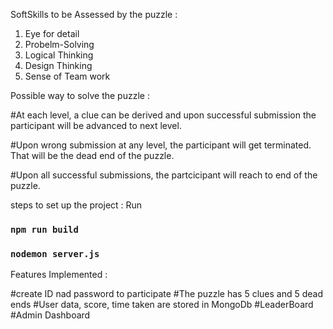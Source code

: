 
SoftSkills to be Assessed by the puzzle :
1. Eye for detail
2. Probelm-Solving
3. Logical Thinking
4. Design Thinking
5. Sense of Team work
 
Possible way to solve the puzzle :

#At each level, a clue can be derived and upon successful submission the participant will be advanced to next level.

#Upon wrong submission at any level, the participant will get terminated. That will be the dead end of the puzzle.

#Upon all successful submissions, the partcicipant will reach to end of the puzzle. 

steps to set up the project :
Run
### `npm run build`
### `nodemon server.js`

Features Implemented :

#create ID nad password to participate
#The puzzle has 5 clues and 5 dead ends
#User data, score, time taken are stored in MongoDb
#LeaderBoard
#Admin Dashboard




